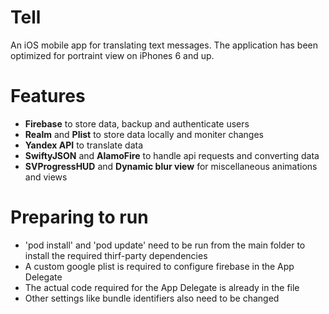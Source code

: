 # Tell
An iOS mobile app for translating text messages. The application has been optimized for portraint view on iPhones 6 and up.

# Features
* **Firebase** to store data, backup and authenticate users
* **Realm** and **Plist** to store data locally and moniter changes
* **Yandex API** to translate data
* **SwiftyJSON** and **AlamoFire** to handle api requests and converting data
* **SVProgressHUD** and **Dynamic blur view** for miscellaneous animations and views

# Preparing to run
* 'pod install' and 'pod update' need to be run from the main folder to install the required thirf-party dependencies
* A custom google plist is required to configure firebase in the App Delegate
* The actual code required for the App Delegate is already in the file
* Other settings like bundle identifiers also need to be changed
